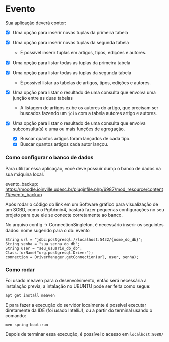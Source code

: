 # Evento

Sua aplicação deverá conter:

- [X] Uma opção para inserir novas tuplas da primeira tabela

- [X] Uma opção para inserir novas tuplas da segunda tabela

  * É possível inserir tuplas em artigos, tipos, edições e autores.

- [X] Uma opção para listar todas as tuplas da primeira tabela

- [X] Uma opção para listar todas as tuplas da segunda tabela
 
  * É possível listar as tabelas de artigos, tipos, edições e autores.

- [X] Uma opção para listar o resultado de uma consulta que envolva uma junção entre as duas tabelas

  * A listagem de artigos exibe os autores do artigo, que precisam ser buscados fazendo um `join` com 
    a tabela autores artigo e autores.

- [X] Uma opção para listar o resultado de uma consulta que envolva subconsulta(s) e uma ou mais funções de agregação.

    - [X] Buscar quantos artigos foram lançados de cada tipo.
    - [X] Buscar quantos artigos cada autor lançou.

### Como configurar o banco de dados

Para utilizar essa aplicação, você deve possuir dump o banco de dados na sua máquina local.

evento_backup: https://moodle.joinville.udesc.br/pluginfile.php/6987/mod_resource/content/1/evento_backup

Após rodar o código do link em um Software gráfico para visualização de um SGBD, como o PgAdmin4, bastará fazer pequenas configurações no seu projeto para que ele se conecte corretamente ao banco.


No arquivo config -> ConnectionSingleton, é necessário inserir os seguintes dados:
nome sugerido para o db: evento
```
String url = "jdbc:postgresql://localhost:5432/{nome_do_db}";
String senha = "sua_senha_do_db";
String user = "seu_usuario_do_db";
Class.forName("org.postgresql.Driver");
connection = DriverManager.getConnection(url, user, senha);
```

### Como rodar

Foi usado meaven para o desenvolvimento, então será necessária a instalação previa, a intalação no UBUNTU pode ser feita como segue:

```bash
apt get install meaven
```

E para fazer a execução do servidor localmente é possível executar diretamente da IDE (foi usado IntelliJ), ou a partir do terminal
usando o comando:

```
mvn spring-boot:run
```

Depois de terminar essa execução, é possível o acesso em `localhost:8080/`

